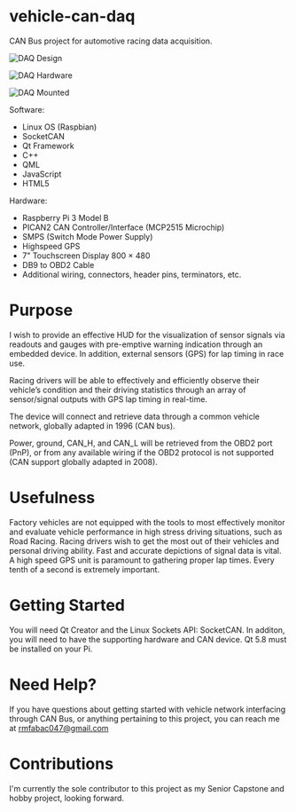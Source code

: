 # vehicle-can-daq
CAN Bus project for automotive racing data acquisition. 

![DAQ Design](https://c2.staticflickr.com/4/3930/33463991141_50f760d985.jpg)

![DAQ Hardware](https://c2.staticflickr.com/4/3721/33228391716_65c716e27c.jpg)

![DAQ Mounted](https://c1.staticflickr.com/5/4255/35036704283_ceaefbb8d3_z.jpg)

Software:
- Linux OS (Raspbian)
- SocketCAN
- Qt Framework
- C++
- QML
- JavaScript
- HTML5

Hardware:
- Raspberry Pi 3 Model B
- PICAN2 CAN Controller/Interface (MCP2515 Microchip)
- SMPS (Switch Mode Power Supply)
- Highspeed GPS
- 7" Touchscreen Display 800 × 480 
- DB9 to OBD2 Cable
- Additional wiring, connectors, header pins, terminators, etc.

# Purpose
I wish to provide an effective HUD for the visualization of sensor signals via readouts and gauges with pre-emptive warning indication through an embedded device. In addition, external sensors (GPS) for lap timing in race use.

Racing drivers will be able to effectively and efficiently observe their vehicle’s condition and their driving statistics through an array of sensor/signal outputs with GPS lap timing in real-time.

The device will connect and retrieve data through a common vehicle network, globally adapted in 1996 (CAN bus).

Power, ground, CAN_H, and CAN_L will be retrieved from the OBD2 port (PnP), or from any available wiring if the OBD2 protocol is not supported (CAN support globally adapted in 2008).

# Usefulness
Factory vehicles are not equipped with the tools to most effectively monitor and evaluate vehicle performance in high stress driving situations, such as Road Racing. Racing drivers wish to get the most out of their vehicles and personal driving ability. Fast and accurate depictions of signal data is vital. A high speed GPS unit is paramount to gathering proper lap times. Every tenth of a second is extremely important.

# Getting Started
You will need Qt Creator and the Linux Sockets API: SocketCAN. In additon, you will need to have the supporting hardware and CAN device. Qt 5.8 must be installed on your Pi.

# Need Help?
If you have questions about getting started with vehicle network interfacing through CAN Bus, or anything pertaining to this project, you can reach me at rmfabac047@gmail.com

# Contributions
I'm currently the sole contributor to this project as my Senior Capstone and hobby project, looking forward.
